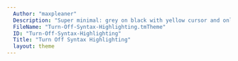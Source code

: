 ```yaml
---
  Author: "maxpleaner"
  Description: "Super minimal: grey on black with yellow cursor and only grey outline for selections"
  FileName: "Turn-Off-Syntax-Highlighting.tmTheme"
  ID: "Turn-Off-Syntax-Highlighting"
  Title: "Turn Off Syntax Highlighting"
  layout: theme
---
```

  